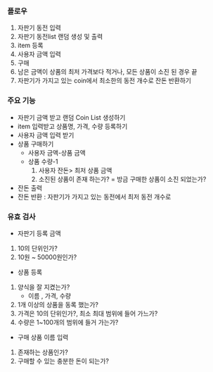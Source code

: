 ### 플로우
1. 자판기 동전 입력
2. 자판기 동전list 랜덤 생성 및 출력
3. item 등록
4. 사용자 금액 입력
5. 구매
6. 남은 금액이 상품의 최저 가격보다 적거나, 모든 상품이 소진 된 경우 끝
7. 자판기가 가지고 있는 coin에서 최소한의 동전 개수로 잔돈 반환하기

### 주요 기능
- 자판기 금액 받고 랜덤 Coin List 생성하기
- item 입력받고 상품명, 가격, 수량 등록하기 
- 사용자 금액 입력 받기
- 상품 구매하기 
  - 사용자 금액-상품 금액
  - 상품 수량-1
    1. 사용자 잔돈> 최저 상품 금액
    2. 소진된 상품이 존재 하는가? = 방금 구매한 상품이 소진 되었는가?
- 잔돈 출력
- 잔돈 반환 : 자판기가 가지고 있는 동전에서 최저 동전 개수로

### 유효 검사
- 자판기 등록 금액
1. 10의 단위인가?
2. 10원 ~ 50000원인가?
- 상품 등록
1. 양식을 잘 지켰는가?
   - 이름 , 가격, 수량
2. 1개 이상의 상품을 동록 했는가?
3. 가격은 10의 단위인가?, 최소 최대 범위에 들어 가느가?
4. 수량은 1~100개의 범위에 들거 가는가?
- 구매 상품 이름 입력
1. 존재하는 상품인가?
2. 구매할 수 있는 충분한 돈이 되는가?

